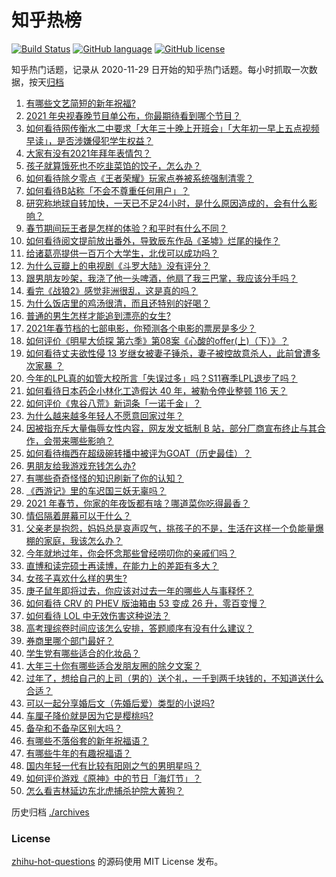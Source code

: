 # 知乎热榜
[![Build Status](https://github.com/ToWeLong/zhihu-hot-questions/workflows/CI/badge.svg)](https://github.com/ToWeLong/zhihu-hot-questions/actions)
[![GitHub language](https://img.shields.io/badge/language-golang-orange.svg)](https://golang.org/)
[![GitHub license](https://img.shields.io/github/license/ToWeLong/zhihu-hot-questions)](https://github.com/ToWeLong/zhihu-hot-questions/blob/main/LICENSE)

知乎热门话题，记录从 2020-11-29 日开始的知乎热门话题。每小时抓取一次数据，按天[归档](./archives)

<!-- BEGIN -->

1. [有哪些文艺简短的新年祝福?](https://www.zhihu.com/question/28245009)
1. [2021 年央视春晚节目单公布，你最期待看到哪个节目？](https://www.zhihu.com/question/443834090)
1. [如何看待网传衡水二中要求「大年三十晚上开班会」「大年初一早上五点视频早读」，是否涉嫌侵犯学生权益？](https://www.zhihu.com/question/443604637)
1. [大家有没有2021年拜年表情包？](https://www.zhihu.com/question/436758021)
1. [孩子就算饿死也不吃韭菜馅的饺子，怎么办？](https://www.zhihu.com/question/384476183)
1. [如何看待除夕零点《王者荣耀》玩家点券被系统强制清零？](https://www.zhihu.com/question/443877882)
1. [如何看待B站称「不会不尊重任何用户」？](https://www.zhihu.com/question/443805591)
1. [研究称地球自转加快，一天已不足24小时，是什么原因造成的，会有什么影响？](https://www.zhihu.com/question/443828984)
1. [春节期间玩王者是怎样的体验？和平时有什么不同？](https://www.zhihu.com/question/443417262)
1. [如何看待阅文提前放出番外，导致辰东作品《圣墟》烂尾的操作？](https://www.zhihu.com/question/443893552)
1. [给诸葛亮提供一百万个大学生，北伐可以成功吗？](https://www.zhihu.com/question/443277138)
1. [为什么豆瓣上的电视剧《斗罗大陆》没有评分？](https://www.zhihu.com/question/443596555)
1. [跟男朋友吵架，我浇了他一头啤酒，他扇了我三巴掌，我应该分手吗？](https://www.zhihu.com/question/443638273)
1. [看完《战狼2》感觉非洲很乱，这是真的吗？](https://www.zhihu.com/question/63368523)
1. [为什么饭店里的鸡汤很清，而且还特别的好喝？](https://www.zhihu.com/question/437783371)
1. [普通的男生怎样才能追到漂亮的女生?](https://www.zhihu.com/question/278936990)
1. [2021年春节档的七部电影，你预测各个电影的票房是多少？](https://www.zhihu.com/question/439237440)
1. [如何评价《明星大侦探 第六季》第08案《心酸的offer(上)（下）》？](https://www.zhihu.com/question/443580810)
1. [如何看待丈夫欲性侵 13 岁继女被妻子锤杀，妻子被控故意杀人，此前曾遭多次家暴 ？](https://www.zhihu.com/question/436107280)
1. [今年的LPL真的如管大校所言「失误过多」吗？S11赛季LPL退步了吗？](https://www.zhihu.com/question/443190603)
1. [如何看待日本药企小林化工造假达 40 年，被勒令停业整顿 116 天？](https://www.zhihu.com/question/443935387)
1. [如何评价《鬼谷八荒》新词条「一诺千金」？](https://www.zhihu.com/question/442798009)
1. [为什么越来越多年轻人不愿意回家过年？](https://www.zhihu.com/question/309238692)
1. [因被指充斥大量侮辱女性内容，网友发文抵制 B 站，部分厂商宣布终止与其合作，会带来哪些影响？](https://www.zhihu.com/question/443636946)
1. [如何看待梅西在超级碗转播中被评为GOAT（历史最佳）？](https://www.zhihu.com/question/443484915)
1. [男朋友给我游戏充钱怎么办?](https://www.zhihu.com/question/443239347)
1. [有哪些奇奇怪怪的知识刷新了你的认知？](https://www.zhihu.com/question/442877294)
1. [《西游记》里的车迟国三妖无辜吗？](https://www.zhihu.com/question/317124284)
1. [2021 年春节，你家的年夜饭都有啥？哪道菜你吃得最香？](https://www.zhihu.com/question/443935777)
1. [情侣隔着屏幕可以干什么？](https://www.zhihu.com/question/368643905)
1. [父亲老是抱怨，妈妈总是哀声叹气，挑孩子的不是，生活在这样一个负能量爆棚的家庭，我该怎么办？](https://www.zhihu.com/question/63349339)
1. [今年就地过年，你会怀念那些曾经唠叨你的亲戚们吗？](https://www.zhihu.com/question/443338731)
1. [直博和读完硕士再读博，在能力上的差距有多大？](https://www.zhihu.com/question/425860957)
1. [女孩子喜欢什么样的男生?](https://www.zhihu.com/question/340678469)
1. [庚子鼠年即将过去，你应该对过去一年的哪些人与事释怀？](https://www.zhihu.com/question/443942833)
1. [如何看待 CRV 的 PHEV 版油箱由 53 变成 26 升，零百变慢？](https://www.zhihu.com/question/442731722)
1. [如何看待 LOL 中无效伤害这种说法？](https://www.zhihu.com/question/438457344)
1. [高考理综卷时间应该怎么安排，答题顺序有没有什么建议？](https://www.zhihu.com/question/352981608)
1. [券商里哪个部门最好？](https://www.zhihu.com/question/282918151)
1. [学生党有哪些适合的化妆品？](https://www.zhihu.com/question/63216674)
1. [大年三十你有哪些适合发朋友圈的除夕文案？](https://www.zhihu.com/question/441614349)
1. [过年了，想给自己的上司（男的）送个礼，一千到两千块钱的，不知道送什么合适？](https://www.zhihu.com/question/442446433)
1. [可以一起分享婚后文（先婚后爱）类型的小说吗?](https://www.zhihu.com/question/365124667)
1. [车厘子降价就是因为它是樱桃吗?](https://www.zhihu.com/question/439210237)
1. [备孕和不备孕区别大吗？](https://www.zhihu.com/question/438113905)
1. [有哪些不落俗套的新年祝福语？](https://www.zhihu.com/question/19966576)
1. [有哪些牛年的有趣祝福语？](https://www.zhihu.com/question/411985368)
1. [国内年轻一代有比较有阳刚之气的男明星吗？](https://www.zhihu.com/question/436821458)
1. [如何评价游戏《原神》中的节日「海灯节」？](https://www.zhihu.com/question/443747783)
1. [怎么看吉林延边东北虎捕杀护院大黄狗？](https://www.zhihu.com/question/443427069)

<!-- END -->

历史归档 [./archives](./archives)


### License
[zhihu-hot-questions](https://github.com/towelong/zhihu-hot-questions) 的源码使用 MIT License 发布。